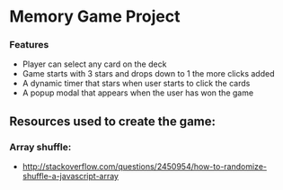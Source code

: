 # Memory Game Project


### Features

- Player can select any card on the deck
- Game starts with 3 stars and drops down to 1 the more clicks added
- A dynamic timer that stars when user starts to click the cards
- A popup modal that appears when the user has won the game

 ## Resources used to create the game:
 
 ### Array shuffle:
 
 - <http://stackoverflow.com/questions/2450954/how-to-randomize-shuffle-a-javascript-array>
